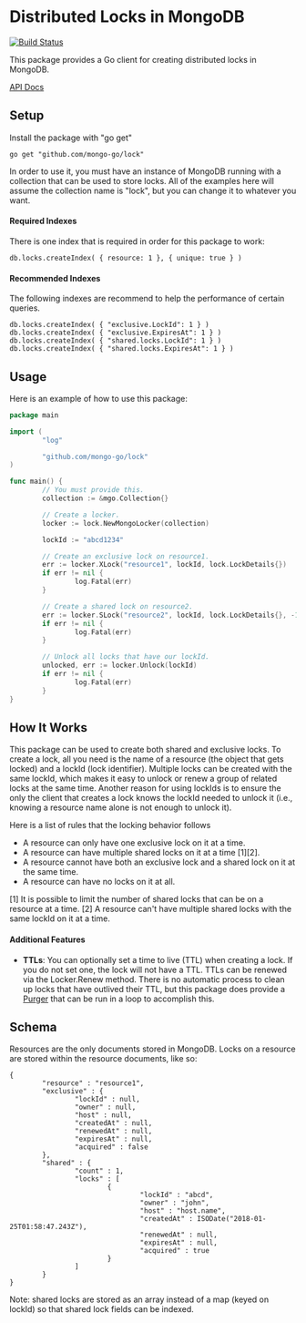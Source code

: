 # Distributed Locks in MongoDB

[![Build Status](https://travis-ci.org/mongo-go/lock.svg?branch=master)](https://travis-ci.org/mongo-go/lock)

This package provides a Go client for creating distributed locks in MongoDB.

[API Docs](https://godoc.org/github.com/mongo-go/lock)

## Setup
Install the package with "go get"
```
go get "github.com/mongo-go/lock"
```

In order to use it, you must have an instance of MongoDB running with a collection that can be used to store locks. All of the examples here will assume the collection name is "lock", but you can change it to whatever you want.

#### Required Indexes
There is one index that is required in order for this package to work:
```
db.locks.createIndex( { resource: 1 }, { unique: true } )
```

#### Recommended Indexes
The following indexes are recommend to help the performance of certain queries.
```
db.locks.createIndex( { "exclusive.LockId": 1 } )
db.locks.createIndex( { "exclusive.ExpiresAt": 1 } )
db.locks.createIndex( { "shared.locks.LockId": 1 } )
db.locks.createIndex( { "shared.locks.ExpiresAt": 1 } )
```

## Usage
Here is an example of how to use this package:
```go
package main

import (
        "log"

        "github.com/mongo-go/lock"
)

func main() {
        // You must provide this.
        collection := &mgo.Collection{}

        // Create a locker.
        locker := lock.NewMongoLocker(collection)

        lockId := "abcd1234"

        // Create an exclusive lock on resource1.
        err := locker.XLock("resource1", lockId, lock.LockDetails{})
        if err != nil {
                log.Fatal(err)
        }

        // Create a shared lock on resource2.
        err := locker.SLock("resource2", lockId, lock.LockDetails{}, -1)
        if err != nil {
                log.Fatal(err)
        }

        // Unlock all locks that have our lockId.
        unlocked, err := locker.Unlock(lockId)
        if err != nil {
                log.Fatal(err)
        }
}
```

## How It Works
This package can be used to create both shared and exclusive locks.
To create a lock, all you need is the name of a resource (the object that gets locked) and a lockId (lock identifier).
Multiple locks can be created with the same lockId, which makes it easy to unlock or renew a group of related locks at the same time.
Another reason for using lockIds is to ensure the only the client that creates a lock knows the lockId needed to unlock it (i.e., knowing a resource name alone is not enough to unlock it).

Here is a list of rules that the locking behavior follows
* A resource can only have one exclusive lock on it at a time.
* A resource can have multiple shared locks on it at a time [1][2].
* A resource cannot have both an exclusive lock and a shared lock on it at the same time.
* A resource can have no locks on it at all.

[1] It is possible to limit the number of shared locks that can be on a resource at a time.
[2] A resource can't have multiple shared locks with the same lockId on it at a time.

#### Additional Features
* **TTLs**: You can optionally set a time to live (TTL) when creating a lock. If you do not set one, the lock will not have a TTL. TTLs can be renewed via the Locker.Renew method. There is no automatic process to clean up locks that have outlived their TTL, but this package does provide a [Purger](https://godoc.org/github.com/mongo-go/lock#Purger) that can be run in a loop to accomplish this.


## Schema
Resources are the only documents stored in MongoDB. Locks on a resource are stored within the resource documents, like so:
```mongo
{
        "resource" : "resource1",
        "exclusive" : {
                "lockId" : null,
                "owner" : null,
                "host" : null,
                "createdAt" : null,
                "renewedAt" : null,
                "expiresAt" : null,
                "acquired" : false
        },
        "shared" : {
                "count" : 1,
                "locks" : [
                        {
                                "lockId" : "abcd",
                                "owner" : "john",
                                "host" : "host.name",
                                "createdAt" : ISODate("2018-01-25T01:58:47.243Z"),
                                "renewedAt" : null,
                                "expiresAt" : null,
                                "acquired" : true
                        }
                ]
        }
}
```
Note: shared locks are stored as an array instead of a map (keyed on lockId) so that shared lock fields can be indexed.

